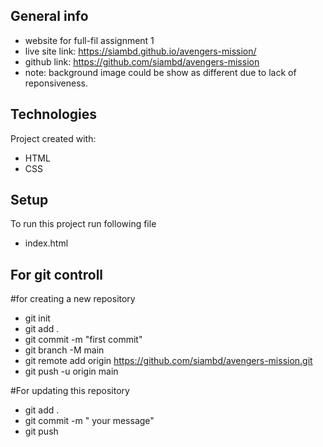 ## General info

- website for full-fil assignment 1
- live site link: https://siambd.github.io/avengers-mission/
- github link: https://github.com/siambd/avengers-mission
- note: background image could be show as different due to lack of reponsiveness.

## Technologies

Project created with:
- HTML
- CSS

## Setup

To run this project run following file

- index.html

## For git controll

#for creating a new repository

- git init
- git add .
- git commit -m "first commit"
- git branch -M main
- git remote add origin https://github.com/siambd/avengers-mission.git
- git push -u origin main

#For updating this repository

- git add .
- git commit -m " your message"
- git push
